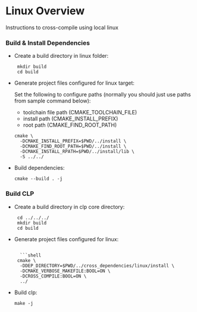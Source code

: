 # Linux Overview

Instructions to cross-compile using local linux


### Build & Install Dependencies

* Create a build directory in linux folder:
  ```shell
   mkdir build
   cd build
  ```

* Generate project files configured for linux target:

  Set the following to configure paths (normally you should just use paths from sample command
  below):
  - toolchain file path (CMAKE_TOOLCHAIN_FILE)
  - install path (CMAKE_INSTALL_PREFIX)
  - root path (CMAKE_FIND_ROOT_PATH)


  ```shell
  cmake \
    -DCMAKE_INSTALL_PREFIX=$PWD/../install \
    -DCMAKE_FIND_ROOT_PATH=$PWD/../install \
    -DCMAKE_INSTALL_RPATH=$PWD/../install/lib \
    -S ../../

* Build dependencies:
  ```shell
  cmake --build . -j
  ```

### Build CLP

* Create a build directory in clp core directory:
  ```shell
   cd ../../../
   mkdir build
   cd build
  ```

* Generate project files configured for linux:

  ```

    ```shell
   cmake \
    -DDEP_DIRECTORY=$PWD/../cross_dependencies/linux/install \
    -DCMAKE_VERBOSE_MAKEFILE:BOOL=ON \
    -DCROSS_COMPILE:BOOL=ON \
    ../
  ```

* Build clp:
  ```shell
  make -j
  ```

[1]: https://toolchains.bootlin.com/

